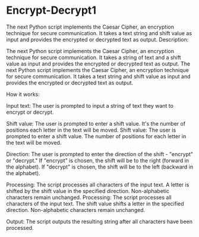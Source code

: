 # Encrypt-Decrypt1
The next Python script implements the Caesar Cipher, an encryption technique for secure communication. It takes a text string and shift value as input and provides the encrypted or decrypted text as output.
Description:

The next Python script implements the Caesar Cipher, an encryption technique for secure communication. It takes a string of text and a shift value as input and provides the encrypted or decrypted text as output.
The next Python script implements the Caesar Cipher, an encryption technique for secure communication. It takes a text string and shift value as input and provides the encrypted or decrypted text as output.

How it works:

Input text: The user is prompted to input a string of text they want to encrypt or decrypt.

Shift value: The user is prompted to enter a shift value. It's the number of positions each letter in the text will be moved.
Shift value: The user is prompted to enter a shift value. The number of positions for each letter in the text will be moved.

Direction: The user is prompted to enter the direction of the shift - "encrypt" or "decrypt." If "encrypt" is chosen, the shift will be to the right (forward in the alphabet). If "decrypt" is chosen, the shift will be to the left (backward in the alphabet).

Processing: The script processes all characters of the input text. A letter is shifted by the shift value in the specified direction. Non-alphabetic characters remain unchanged.
Processing: The script processes all characters of the input text. The shift value shifts a letter in the specified direction. Non-alphabetic characters remain unchanged.

Output: The script outputs the resulting string after all characters have been processed.
